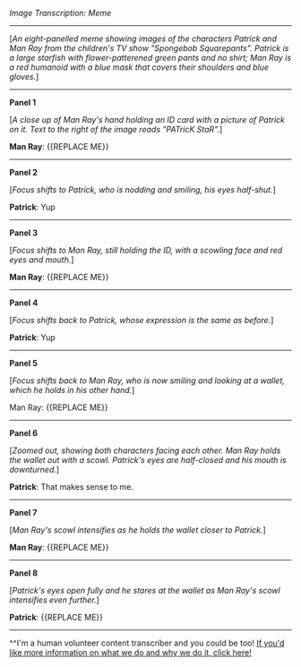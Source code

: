 *Image Transcription: Meme*

---

\[*An eight-panelled meme showing images of the characters Patrick and Man Ray from the children's TV show "Spongebob Squarepants". Patrick is a large starfish with flower-patterened green pants and no shirt; Man Ray is a red humanoid with a blue mask that covers their shoulders and blue gloves.*]

---

**Panel 1**

\[*A close up of Man Ray's hand holding an ID card with a picture of Patrick on it. Text to the right of the image reads "PATricK StaR".*]

**Man Ray**: {{REPLACE ME}}

---

**Panel 2**

\[*Focus shifts to Patrick, who is nodding and smiling, his eyes half-shut.*]

**Patrick**: Yup

---

**Panel 3**

\[*Focus shifts to Man Ray, still holding the ID, with a scowling face and red eyes and mouth.*]

**Man Ray**: {{REPLACE ME}}

---

**Panel 4**

\[*Focus shifts back to Patrick, whose expression is the same as before.*]

**Patrick**:  Yup

---

**Panel 5**

\[*Focus shifts back to Man Ray, who is now smiling and looking at a wallet, which he holds in his other hand.*]

Man Ray:  {{REPLACE ME}}

---

**Panel 6**

\[*Zoomed out, showing both characters facing each other. Man Ray holds the wallet out with a scowl. Patrick's eyes are half-closed and his mouth is downturned.*]

**Patrick**:  That makes sense to me.

---

**Panel 7**

\[*Man Ray's scowl intensifies as he holds the wallet closer to Patrick.*]

**Man Ray**:  {{REPLACE ME}}

---

**Panel 8**

\[*Patrick's eyes open fully and he stares at the wallet as Man Ray's scowl intensifies even further.*]

**Patrick**:  {{REPLACE ME}}

---

^^I'm&#32;a&#32;human&#32;volunteer&#32;content&#32;transcriber&#32;and&#32;you&#32;could&#32;be&#32;too!&#32;[If&#32;you'd&#32;like&#32;more&#32;information&#32;on&#32;what&#32;we&#32;do&#32;and&#32;why&#32;we&#32;do&#32;it,&#32;click&#32;here!](https://www.reddit.com/r/TranscribersOfReddit/wiki/index)
